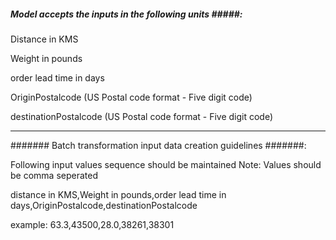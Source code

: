 
##### Model accepts the inputs in the following units #####: 

Distance in KMS

Weight in pounds

order lead time in days

OriginPostalcode (US Postal code format - Five digit code)

destinationPostalcode  (US Postal code format - Five digit code)

----------------------------------------------------------------------------------------------------------


#######   Batch transformation input data creation guidelines    #######:

Following input values sequence should be maintained 
Note: Values should be comma seperated

distance in KMS,Weight in pounds,order lead time in days,OriginPostalcode,destinationPostalcode

example: 63.3,43500,28.0,38261,38301






